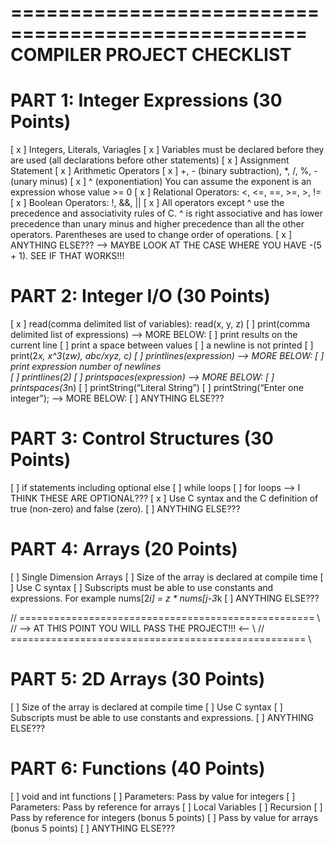 ===================================================
            COMPILER PROJECT CHECKLIST
===================================================


PART 1: Integer Expressions (30 Points)
===================================================
[ x ] Integers, Literals, Variagles
[ x ] Variables must be declared before they are used (all declarations before other statements)
[ x ] Assignment Statement
[ x ] Arithmetic Operators
[ x ] +, - (binary subtraction), *, /, %, - (unary minus)
[ x ] ^ (exponentiation) You can assume the exponent is an expression whose value >= 0
[ x ] Relational Operators: <, <=, ==, >=, >, !=
[ x ] Boolean Operators: !, &&, ||
[ x ] All operators except ^ use the precedence and associativity rules of C. ^ is right 
      associative and has lower precedence than unary minus and higher precedence than all 
      the other operators. Parentheses are used to change order of operations.
[ x ] ANYTHING ELSE??? --> MAYBE LOOK AT THE CASE WHERE YOU HAVE -(5 + 1). SEE IF THAT WORKS!!!


PART 2: Integer I/O (30 Points) 
===================================================
[ x ] read(comma delimited list of variables): read(x, y, z)
[   ] print(comma delimited list of expressions) --> MORE BELOW:
[   ] print results on the current line
[   ] print a space between values
[   ] a newline is not printed
[   ] print(2*x, x^3*(z*w), abc/xyz, c)
[   ] printlines(expression) --> MORE BELOW:
[   ] print expression number of newlines    
[   ] printlines(2)
[   ] printspaces(expression) --> MORE BELOW:
[   ] printspaces(3*n)
[   ] printString(“Literal String”)
[   ] printString(“Enter one integer”); --> MORE BELOW:
[   ] ANYTHING ELSE???


PART 3: Control Structures (30 Points) 
===================================================
[   ] if statements including optional else
[   ] while loops
[   ] for loops --> I THINK THESE ARE OPTIONAL???
[ x ] Use C syntax and the C definition of true (non-zero) and false (zero).
[   ] ANYTHING ELSE???


PART 4: Arrays (20 Points)
===================================================
[   ] Single Dimension Arrays
[   ] Size of the array is declared at compile time
[   ] Use C syntax
[   ] Subscripts must be able to use constants and expressions. 
      For example nums[2*i] = z * nums[j-3*k
[   ] ANYTHING ELSE???


// =================================================== \\
// -->  AT THIS POINT YOU WILL PASS THE PROJECT!!! <-- \\
// =================================================== \\


PART 5: 2D Arrays (30 Points)
===================================================
[   ] Size of the array is declared at compile time
[   ] Use C syntax
[   ] Subscripts must be able to use constants and expressions.
[   ] ANYTHING ELSE???


PART 6: Functions (40 Points)
===================================================
[   ] void and int functions
[   ] Parameters: Pass by value for integers
[   ] Parameters: Pass by reference for arrays
[   ] Local Variables
[   ] Recursion
[   ] Pass by reference for integers (bonus 5 points)
[   ] Pass by value for arrays (bonus 5 points)
[   ] ANYTHING ELSE???
